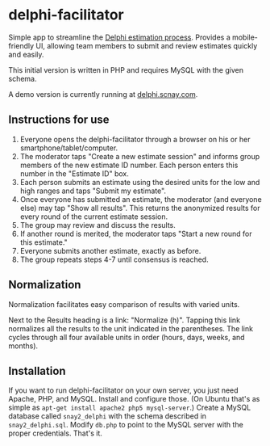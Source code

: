 delphi-facilitator
==================

Simple app to streamline the [Delphi estimation process](http://en.wikipedia.org/wiki/Delphi_method). Provides a mobile-friendly UI, allowing team members to submit and review estimates quickly and easily.

This initial version is written in PHP and requires MySQL with the given schema.

A demo version is currently running at [delphi.scnay.com](http://delphi.scnay.com/).

Instructions for use
--------------------
1. Everyone opens the delphi-facilitator through a browser on his or her smartphone/tablet/computer.
2. The moderator taps "Create a new estimate session" and informs group members of the new estimate ID number. Each person enters this number in the "Estimate ID" box.
3. Each person submits an estimate using the desired units for the low and high ranges and taps "Submit my estimate".
4. Once everyone has submitted an estimate, the moderator (and everyone else) may tap "Show all results". This returns the anonymized results for every round of the current estimate session.
5. The group may review and discuss the results.
6. If another round is merited, the moderator taps "Start a new round for this estimate."
7. Everyone submits another estimate, exactly as before.
8. The group repeats steps 4-7 until consensus is reached.

Normalization
-------------
Normalization facilitates easy comparison of results with varied units.

Next to the Results heading is a link: "Normalize (h)". Tapping this link normalizes all the results to the unit indicated in the parentheses. The link cycles through all four available units in order (hours, days, weeks, and months). 

Installation
------------
If you want to run delphi-facilitator on your own server, you just need Apache, PHP, and MySQL. Install and configure
those. (On Ubuntu that's as simple as `apt-get install apache2 php5 mysql-server`.) Create a MySQL database called
`snay2_delphi` with the schema described in `snay2_delphi.sql`. Modify `db.php` to point to the MySQL server with the 
proper credentials. That's it.
